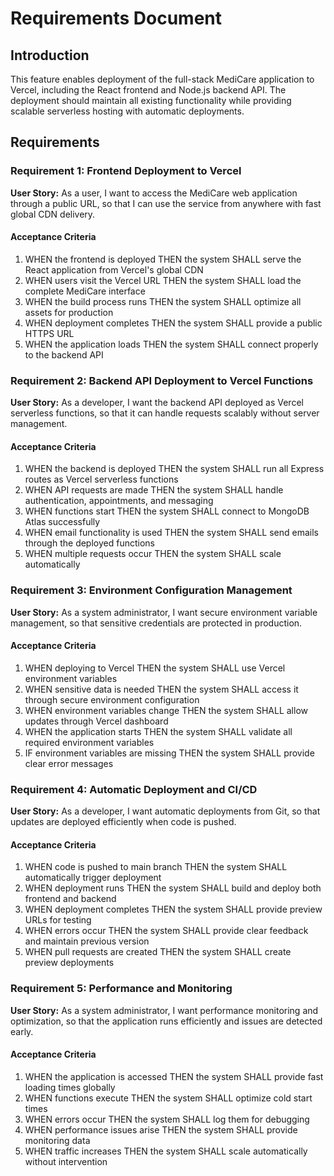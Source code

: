 # Requirements Document

## Introduction

This feature enables deployment of the full-stack MediCare application to Vercel, including the React frontend and Node.js backend API. The deployment should maintain all existing functionality while providing scalable serverless hosting with automatic deployments.

## Requirements

### Requirement 1: Frontend Deployment to Vercel

**User Story:** As a user, I want to access the MediCare web application through a public URL, so that I can use the service from anywhere with fast global CDN delivery.

#### Acceptance Criteria

1. WHEN the frontend is deployed THEN the system SHALL serve the React application from Vercel's global CDN
2. WHEN users visit the Vercel URL THEN the system SHALL load the complete MediCare interface
3. WHEN the build process runs THEN the system SHALL optimize all assets for production
4. WHEN deployment completes THEN the system SHALL provide a public HTTPS URL
5. WHEN the application loads THEN the system SHALL connect properly to the backend API

### Requirement 2: Backend API Deployment to Vercel Functions

**User Story:** As a developer, I want the backend API deployed as Vercel serverless functions, so that it can handle requests scalably without server management.

#### Acceptance Criteria

1. WHEN the backend is deployed THEN the system SHALL run all Express routes as Vercel serverless functions
2. WHEN API requests are made THEN the system SHALL handle authentication, appointments, and messaging
3. WHEN functions start THEN the system SHALL connect to MongoDB Atlas successfully
4. WHEN email functionality is used THEN the system SHALL send emails through the deployed functions
5. WHEN multiple requests occur THEN the system SHALL scale automatically

### Requirement 3: Environment Configuration Management

**User Story:** As a system administrator, I want secure environment variable management, so that sensitive credentials are protected in production.

#### Acceptance Criteria

1. WHEN deploying to Vercel THEN the system SHALL use Vercel environment variables
2. WHEN sensitive data is needed THEN the system SHALL access it through secure environment configuration
3. WHEN environment variables change THEN the system SHALL allow updates through Vercel dashboard
4. WHEN the application starts THEN the system SHALL validate all required environment variables
5. IF environment variables are missing THEN the system SHALL provide clear error messages

### Requirement 4: Automatic Deployment and CI/CD

**User Story:** As a developer, I want automatic deployments from Git, so that updates are deployed efficiently when code is pushed.

#### Acceptance Criteria

1. WHEN code is pushed to main branch THEN the system SHALL automatically trigger deployment
2. WHEN deployment runs THEN the system SHALL build and deploy both frontend and backend
3. WHEN deployment completes THEN the system SHALL provide preview URLs for testing
4. WHEN errors occur THEN the system SHALL provide clear feedback and maintain previous version
5. WHEN pull requests are created THEN the system SHALL create preview deployments

### Requirement 5: Performance and Monitoring

**User Story:** As a system administrator, I want performance monitoring and optimization, so that the application runs efficiently and issues are detected early.

#### Acceptance Criteria

1. WHEN the application is accessed THEN the system SHALL provide fast loading times globally
2. WHEN functions execute THEN the system SHALL optimize cold start times
3. WHEN errors occur THEN the system SHALL log them for debugging
4. WHEN performance issues arise THEN the system SHALL provide monitoring data
5. WHEN traffic increases THEN the system SHALL scale automatically without intervention